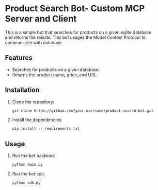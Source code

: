 # Product Search Bot- Custom MCP Server and Client

This is a simple bot that searches for products on a given sqlite database and returns the results. This bot usages the Model Context Protocol to communicate with database.

## Features
*   Searches for products on a given database.
*   Returns the product name, price, and URL.

## Installation

1.  Clone the repository:

    ```bash
    git clone https://github.com/your-username/product-search-bot.git
    ```

2.  Install the dependencies:

    ```bash
    pip install -r requirements.txt
    ```

## Usage

1.  Run the bot backend:

    ```bash
    python main.py
    ```

2.  Run the bot sdk:

    ```bash
    python sdk.py
    ```

